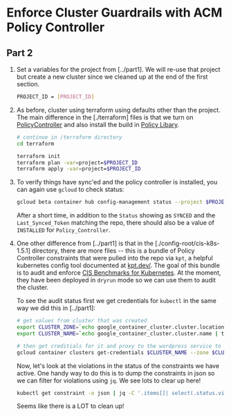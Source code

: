 # Enforce Cluster Guardrails with ACM Policy Controller

## Part 2

1. Set a variables for the project from [../part1]. We will re-use that project but create a new cluster since we cleaned up at the end of the first section.

    ```bash
    PROJECT_ID = [PROJECT_ID]
    ```

1. As before, cluster using terraform using defaults other than the project. The main difference in the [./terraform] files is that we turn on [PolicyController](https://cloud.google.com/anthos-config-management/docs/concepts/policy-controller) and also install the build in [Policy Libary](https://cloud.google.com/anthos-config-management/docs/reference/constraint-template-library). 

    ```bash
    # continue in /terraform directory
    cd terraform

    terraform init 
    terraform plan -var=project=$PROJECT_ID
    terraform apply -var=project=$PROJECT_ID
    ```
1. To verify things have sync'ed and the policy controller is installed, you can again use `gcloud` to check status:

    ```bash
    gcloud beta container hub config-management status --project $PROJECT_ID
    ```
    After a short time, in addition to the `Status` showing as `SYNCED` and the `Last_Synced_Token` matching the repo, there should also be a value of `INSTALLED` for `Policy_Controller`.

1. One other difference from [../part1] is that in the [./config-root/cis-k8s-1.5.1] directory, there are more files -- this is a bundle of Policy Controller constraints that were pulled into the repo via `kpt`, a helpful kubernetes config tool documented at [kpt.dev/](https://kpt.dev/). The goal of this bundle is to audit and enforce [CIS Benchmarks for Kubernetes](https://cloud.google.com/kubernetes-engine/docs/concepts/cis-benchmarks). At the moment, they have been deployed in `dryrun` mode so we can use them to audit the cluster. 

    To see the audit status first we get credentials for `kubectl` in the same way we did this in [../part1]:

    ```bash
    # get values from cluster that was created
    export CLUSTER_ZONE=`echo google_container_cluster.cluster.location | terraform console | sed s/\"//g`
    export CLUSTER_NAME=`echo google_container_cluster.cluster.name | terraform console | sed s/\"//g`

    # then get creditials for it and proxy to the wordpress service to see it running
    gcloud container clusters get-credentials $CLUSTER_NAME --zone $CLUSTER_ZONE --project $PROJECT_ID

    ```
    Now, let's look at the violations in the status of the constraints we have active. One handy way to do this is to dump the constraints in json so we can filter for violations using `jq`. We see lots to clear up here!

    ```bash
    kubectl get constraint -o json | jq -C '.items[]| select(.status.violations)| .kind,.status.violations'
    ```
    Seems like there is a LOT to clean up!

